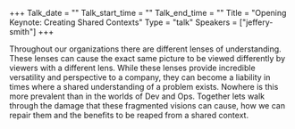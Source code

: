 +++
Talk_date = ""
Talk_start_time = ""
Talk_end_time = ""
Title = "Opening Keynote: Creating Shared Contexts"
Type = "talk"
Speakers = ["jeffery-smith"]
+++

Throughout our organizations there are different lenses of
understanding. These lenses can cause the exact same picture to be
viewed differently by viewers with a different lens. While these lenses
provide incredible versatility and perspective to a company, they can
become a liability in times where a shared understanding of a problem
exists. Nowhere is this more prevalent than in the worlds of Dev and
Ops. Together lets walk through the damage that these fragmented visions
can cause, how we can repair them and the benefits to be reaped from a
shared context.
